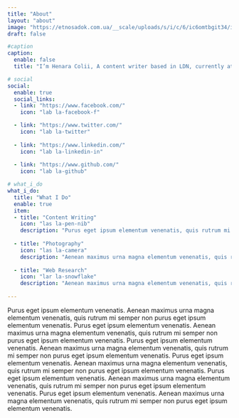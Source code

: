 ```yaml
---
title: "About"
layout: "about"
image: "https://etnosadok.com.ua/__scale/uploads/s/i/c/6/ic6omtbgit34/img/full_srzdS7QW.jpg?quality=85&width=1500&webp=1"
draft: false

#caption
caption:
  enable: false
  title: "I’m Henara Colii, A content writer based in LDN, currently at Bookworm."

# social
social:
  enable: true
  social_links:
  - link: "https://www.facebook.com/"
    icon: "lab la-facebook-f"

  - link: "https://www.twitter.com/"
    icon: "lab la-twitter"
    
  - link: "https://www.linkedin.com/"
    icon: "lab la-linkedin-in"
    
  - link: "https://www.github.com/"
    icon: "lab la-github"

# what_i_do
what_i_do:
  title: "What I Do"
  enable: true
  item:
  - title: "Content Writing"
    icon: "las la-pen-nib"
    description: "Purus eget ipsum elementum venenatis, quis rutrum mi semper nonpurus eget ipsum elementum venenatis."
    
  - title: "Photography"
    icon: "las la-camera"
    description: "Aenean maximus urna magna elementum venenatis, quis rutrum mi semper non purus eget ipsum elementum venenatis."
    
  - title: "Web Research"
    icon: "lar la-snowflake"
    description: "Aenean maximus urna magna elementum venenatis, quis rutrum mi semper non purus eget ipsum elementum venenatis."
 
---
```


Purus eget ipsum elementum venenatis. Aenean maximus urna magna elementum venenatis, quis rutrum mi semper non purus eget ipsum elementum venenatis.
Purus eget ipsum elementum venenatis. Aenean maximus urna magna elementum venenatis, quis rutrum mi semper non purus eget ipsum elementum venenatis.
Purus eget ipsum elementum venenatis. Aenean maximus urna magna elementum venenatis, quis rutrum mi semper non purus eget ipsum elementum venenatis.
Purus eget ipsum elementum venenatis. Aenean maximus urna magna elementum venenatis, quis rutrum mi semper non purus eget ipsum elementum venenatis.
Purus eget ipsum elementum venenatis. Aenean maximus urna magna elementum venenatis, quis rutrum mi semper non purus eget ipsum elementum venenatis.
Purus eget ipsum elementum venenatis. Aenean maximus urna magna elementum venenatis, quis rutrum mi semper non purus eget ipsum elementum venenatis.